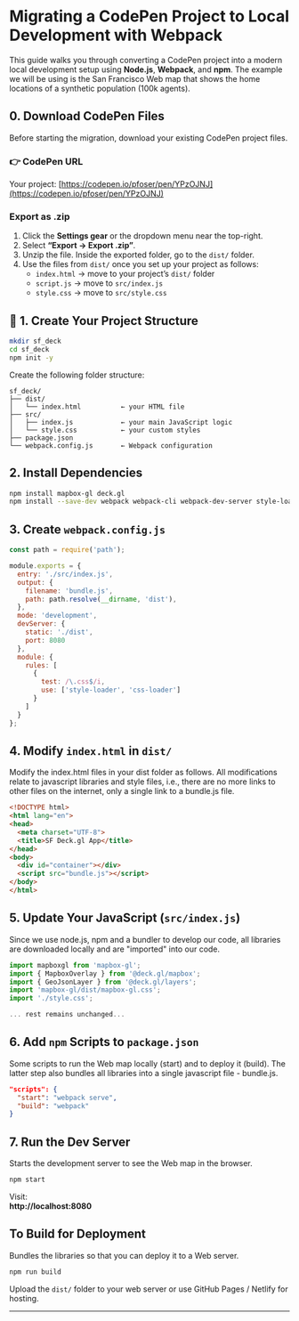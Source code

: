 # Migrating a CodePen Project to Local Development with Webpack

This guide walks you through converting a CodePen project into a modern local development setup using **Node.js**, **Webpack**, and **npm**.
The example we will be using is the San Francisco Web map that shows the home locations of a synthetic population (100k agents).

## 0. Download CodePen Files

Before starting the migration, download your existing CodePen project files.

### 👉 CodePen URL

Your project: [https://codepen.io/pfoser/pen/YPzOJNJ](https://codepen.io/pfoser/pen/YPzOJNJ)

### Export as .zip

1. Click the **Settings gear** or the dropdown menu near the top-right.
2. Select **“Export → Export .zip”**.
3. Unzip the file. Inside the exported folder, go to the `dist/` folder.
4. Use the files from `dist/` once you set up your project as follows:
   - `index.html` → move to your project’s `dist/` folder
   - `script.js` → move to `src/index.js`
   - `style.css` → move to `src/style.css`

## 📁 1. Create Your Project Structure

```bash
mkdir sf_deck
cd sf_deck
npm init -y
```

Create the following folder structure:

```
sf_deck/
├── dist/
│   └── index.html          ← your HTML file
├── src/
│   ├── index.js            ← your main JavaScript logic
│   └── style.css           ← your custom styles
├── package.json
└── webpack.config.js       ← Webpack configuration
```


## 2. Install Dependencies

```bash
npm install mapbox-gl deck.gl
npm install --save-dev webpack webpack-cli webpack-dev-server style-loader css-loader
```


## 3. Create `webpack.config.js`

```js
const path = require('path');

module.exports = {
  entry: './src/index.js',
  output: {
    filename: 'bundle.js',
    path: path.resolve(__dirname, 'dist'),
  },
  mode: 'development',
  devServer: {
    static: './dist',
    port: 8080
  },
  module: {
    rules: [
      {
        test: /\.css$/i,
        use: ['style-loader', 'css-loader']
      }
    ]
  }
};
```

## 4. Modify `index.html` in `dist/`

Modify the index.html files in your dist folder as follows. All modifications relate to javascript libraries and style files, i.e., there are no more links to other files on the internet, only a single link to a bundle.js file.

```html
<!DOCTYPE html>
<html lang="en">
<head>
  <meta charset="UTF-8">
  <title>SF Deck.gl App</title>
</head>
<body>
  <div id="container"></div>
  <script src="bundle.js"></script>
</body>
</html>
```

## 5. Update Your JavaScript (`src/index.js`)

Since we use node.js, npm and a bundler to develop our code, all libraries are downloaded locally and are "imported" into our code. 

```js
import mapboxgl from 'mapbox-gl';
import { MapboxOverlay } from '@deck.gl/mapbox';
import { GeoJsonLayer } from '@deck.gl/layers';
import 'mapbox-gl/dist/mapbox-gl.css';
import './style.css';

... rest remains unchanged...
```

## 6. Add `npm` Scripts to `package.json`

Some scripts to run the Web map locally (start) and to deploy it (build). The latter step also bundles all libraries into a single javascript file - bundle.js.

```json
"scripts": {
  "start": "webpack serve",
  "build": "webpack"
}
```


## 7. Run the Dev Server

Starts the development server to see the Web map in the browser.

```bash
npm start
```

Visit:  
**http://localhost:8080**


## To Build for Deployment

Bundles the libraries so that you can deploy it to a Web server. 

```bash
npm run build
```

Upload the `dist/` folder to your web server or use GitHub Pages / Netlify for hosting.

---
